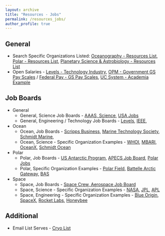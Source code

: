 ```yaml
---
layout: archive
title: "Resources - Jobs"
permalink: /resources_jobs/
author_profile: true
---
```


## General
* Search Specific Organizations Listed: [Oceanography - Resources List](https://andrewdmullen.github.io/resources_oceanography/), [Polar - Resources List](https://andrewdmullen.github.io/resources_polar/), [Planetary Science & Astrobiology - Resources List](https://andrewdmullen.github.io/resources_planetary/)
* Open Salaries - [Levels - Technology Industry](https://www.levels.fyi/),  [OPM - Government GS Pay Scales](https://www.opm.gov/policy-data-oversight/pay-leave/salaries-wages/) / [Federal Pay - GS Pay Scales](https://www.federalpay.org/), [UC System - Academia Example](https://ucannualwage.ucop.edu/wage/)

## Job Boards
* General
	* General, Science Job Boards - [AAAS, Science](https://jobs.sciencecareers.org), [USA Jobs](https://www.usajobs.gov)
	* General, Engineering / Technology Job Boards - [Levels](https://www.levels.fyi/), [IEEE](https://jobs.ieee.org), 
* Ocean
	* Ocean, Job Boards - [Scripps Business](https://scrippsbusiness.ucsd.edu/job-board/), [Marine Technology Society](https://mtsociety.careerwebsite.com/), [Schmidt Marine](https://jobs.schmidtmarine.org/jobs), 
	* Ocean, Science - Specific Organization Examples - [WHOI](https://careers.whoi.edu/), [MBARI](https://www.mbari.org/about/careers/job-openings/), [OceanX](https://oceanx.org/forms/join-our-team/), [Schmidt Ocean](https://schmidtocean.org/apply/employment/)
* Polar
	* Polar, Job Boards - [US Antarctic Program](https://www.usap.gov/jobsandopportunities/), [APECS Job Board](https://www.apecs.is/career-resources/job-board.html), [Polar Jobs](https://polarjobs.com)
	* Polar, Specific Organization Examples - [Polar Field](https://www.polarfield.com/jobs), [Battelle Arctic Gateway](https://battellearcticgateway.org/careers-opportunities/), [BAS](https://www.bas.ac.uk/jobs/vacancies/)
* Space
	* Space, Job Boards - [Space Crew, Aerospace Job Board](https://spacecrew.com)
	* Space, Science - Specific Organization Examples - [NASA](https://www.nasa.gov/careers/), [JPL](https://www.jpl.jobs), [APL](https://www.jhuapl.edu/careers)
	* Space, Engineering - Specific Organization Examples -  [Blue Origin](https://www.blueorigin.com/careers/search), [SpaceX](https://www.spacex.com/careers/), [Rocket Labs](https://www.rocketlabusa.com/careers/positions/), [Honeybee](https://www.honeybeerobotics.com/about-us/careers/)

## Additional
* Email List Serves - [Cryo List](https://lists.cryolist.org/mailman/listinfo/cryolist)